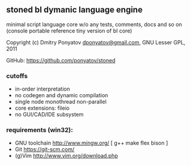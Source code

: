 ## stoned bI dymanic language engine
minimal script language core w/o any tests, comments, docs and so on
(console portable reference tiny version of bI core)

Copyright (c) Dmitry Ponyatov <dponyatov@gmail.com>, GNU Lesser GPL, 2011

GitHub: https://github.com/ponyatov/stoned

### cutoffs

* in-order interpretation
* no codegen and dynamic compilation
* single node monothread non-parallel
* core extensions: fileio
* no GUI/CAD/IDE subsystem

### requirements (win32):

* GNU toolchain		http://www.mingw.org/ [ g++ make flex bison ]
* Git				https://git-scm.com/
* (g)Vim			http://www.vim.org/download.php